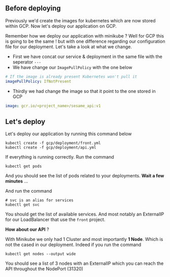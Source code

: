 ## Before deploying

Previously we'd create the images for kubernetes which are now stored within GCP. Now let's deploy our application on GCP.

Remember how we deploy our application with minikube ? Well for GCP this is going to be the same ! but with one difference regarding our configuration file for our deployment. Let's take a look at what we change.

- First we have concat our service & deployment in the same file with the seperator ```---```
- We have change our ```ImagePullPolicy``` with the one below 

```yaml
# If the image is already present Kubernetes won't pull it 
imagePullPolicy: IfNotPresent
```

- Thirdly we had change the image so that it point to the one stored in GCP

```yaml
image: gcr.io/<project_name>/sesame_api:v1
```

## Let's deploy

Let's deploy our application by running this command below

```shell
kubectl create -f gcp/deployment/front.yml
kubectl create -f gcp/deployment/api.yml
```

If everything is running correctly. Run the command

```shell
kubectl get pods
```

And you should see the list of pods related to your deployments.
**Wait a few minutes** ...

And run the command

```shell
# svc is an alias for services
kubectl get svc 
```

You should get the list of available services. And most notably an ExternalIP for our LoadBalancer that use the ```front``` project.

**How about our API** ?

With Minikube we only had 1 Cluster and most importantly **1 Node**. Which is not the cased in our deployment. Indeed if you run the command

```shell
kubectl get nodes --output wide
```

You should see a list of 3 nodes with an ExternalIP which you can reach the API throughout the NodePort (31320)

